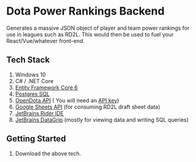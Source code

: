 ﻿# Dota Power Rankings Backend

Generates a massive JSON object of player and team power rankings for use in leagues such as RD2L. This would then be
used to fuel your React/Vue/whatever front-end.

## Tech Stack

1. Windows 10
2. C# / .NET Core
3. [Entity Framework Core 6](https://docs.microsoft.com/en-us/ef/core/)
4. [Postgres SQL](https://www.postgresql.org/download/)
5. [OpenDota API](https://docs.opendota.com/) ( You will need an [API key](https://www.opendota.com/api-keys))
6. [Google Sheets API](https://developers.google.com/sheets/api/guides/concepts) (for consuming RD2L draft sheet data)
7. [JetBrains Rider IDE](https://www.jetbrains.com/rider/download/)
8. [JetBrains DataGrip](https://www.jetbrains.com/datagrip/download/) (mostly for viewing data and writing SQL queries)

## Getting Started

1. Download the above tech.
